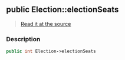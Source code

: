 ## public Election::electionSeats

> [Read it at the source](https://github.com/julien-boudry/Condorcet/blob/master/src/Election.php#L25)

### Description    

```php
public int Election->electionSeats 
```


    